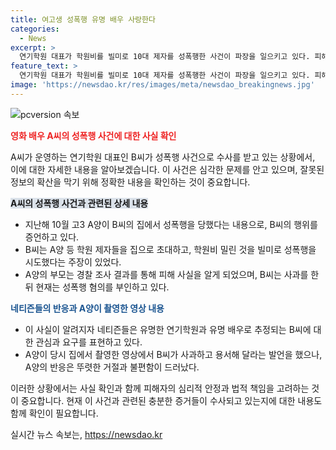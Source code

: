 ```yaml
---
title: 여고생 성폭행 유명 배우 사랑한다
categories:
  - News
excerpt: >
  연기학원 대표가 학원비를 빌미로 10대 제자를 성폭행한 사건이 파장을 일으키고 있다. 피해자의 부모는 경찰 조사 결과를 받고야 피해를 알게 되었으며, 가해자는 현재 학원을 운영 중이라고 전해졌다. 또한, 사건반장에서는 가해자의 수상 경력과 알려진 연기자로 TV에 출연한 경력에 대해 소개하며, 네티즌들 사이에서 논란이 일고 있는 상황이다. A양이 B씨 집에서 촬영한 영상에는 가해자의 사과 발언과 피해자의 반응이 담겨있는데, 이로 인해 사회적인 관심이 집중되고 있다.
feature_text: >
  연기학원 대표가 학원비를 빌미로 10대 제자를 성폭행한 사건이 파장을 일으키고 있다. 피해자의 부모는 경찰 조사 결과를 받고야 피해를 알게 되었으며, 가해자는 현재 학원을 운영 중이라고 전해졌다. 또한, 사건반장에서는 가해자의 수상 경력과 알려진 연기자로 TV에 출연한 경력에 대해 소개하며, 네티즌들 사이에서 논란이 일고 있는 상황이다. A양이 B씨 집에서 촬영한 영상에는 가해자의 사과 발언과 피해자의 반응이 담겨있는데, 이로 인해 사회적인 관심이 집중되고 있다.
image: 'https://newsdao.kr/res/images/meta/newsdao_breakingnews.jpg'
---
```


<p><img src="https://newsdao.kr/res/images/meta/newsdao_breakingnews.jpg" alt="pcversion 속보" /></p>

<p><b><span style="color: #ee2323;">영화 배우 A씨의 성폭행 사건에 대한 사실 확인</span></b></p>

<p>A씨가 운영하는 연기학원 대표인 B씨가 성폭행 사건으로 수사를 받고 있는 상황에서, 이에 대한 자세한 내용을 알아보겠습니다. 이 사건은 심각한 문제를 안고 있으며, 잘못된 정보의 확산을 막기 위해 정확한 내용을 확인하는 것이 중요합니다.</p>

<p><b><span style="background-color: #21538527;">A씨의 성폭행 사건과 관련된 상세 내용</span></b></p>

<ul>
<li>지난해 10월 고3 A양이 B씨의 집에서 성폭행을 당했다는 내용으로, B씨의 행위를 증언하고 있다.</li>
<li>B씨는 A양 등 학원 제자들을 집으로 초대하고, 학원비 밀린 것을 빌미로 성폭행을 시도했다는 주장이 있었다.</li>
<li>A양의 부모는 경찰 조사 결과를 통해 피해 사실을 알게 되었으며, B씨는 사과를 한 뒤 현재는 성폭행 혐의를 부인하고 있다.</li>
</ul>

<p><b><span style="color: #1a5490;">네티즌들의 반응과 A양이 촬영한 영상 내용</span></b></p>

<ul>
<li>이 사실이 알려지자 네티즌들은 유명한 연기학원과 유명 배우로 추정되는 B씨에 대한 관심과 요구를 표현하고 있다.</li>
<li>A양이 당시 집에서 촬영한 영상에서 B씨가 사과하고 용서해 달라는 발언을 했으나, A양의 반응은 뚜렷한 거절과 불편함이 드러났다.</li>
</ul>

<p>이러한 상황에서는 사실 확인과 함께 피해자의 심리적 안정과 법적 책임을 고려하는 것이 중요합니다. 현재 이 사건과 관련된 충분한 증거들이 수사되고 있는지에 대한 내용도 함께 확인이 필요합니다.</p>
실시간 뉴스 속보는, <a href="https://newsdao.kr" rel="dofollow">https://newsdao.kr</a>


